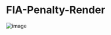 # FIA-Penalty-Render

![image](https://user-images.githubusercontent.com/111990188/227531062-5e3d104c-2d79-457b-bd04-b9dc429e5772.png)

